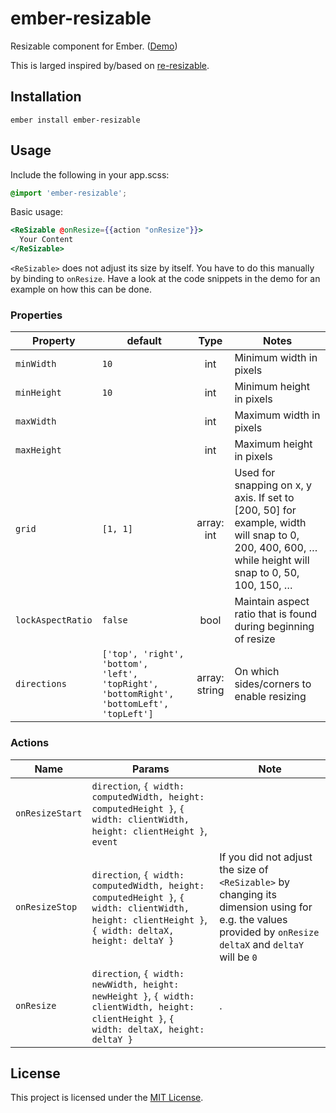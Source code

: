 ember-resizable
==============================================================================

Resizable component for Ember.  ([Demo](https://evocount.github.io/ember-resizable/))

This is larged inspired by/based on [re-resizable](https://github.com/bokuweb/re-resizable).

Installation
------------------------------------------------------------------------------

```
ember install ember-resizable
```

Usage
------------------------------------------------------------------------------

Include the following in your app.scss:

```scss
@import 'ember-resizable';
```

Basic usage:

```hbs
<ReSizable @onResize={{action "onResize"}}>
  Your Content
</ReSizable>
```

`<ReSizable>` does not adjust its size by itself. You have to do this manually by binding to `onResize`.
Have a look at the code snippets in the demo for an example on how this can be done.

### Properties
| Property | default | Type | Notes |
| --- | --- | :---: | --- |
| `minWidth` | `10` | int | Minimum width in pixels |
| `minHeight` | `10` | int | Minimum height in pixels |
| `maxWidth` |  | int | Maximum width in pixels |
| `maxHeight` |  | int | Maximum height in pixels |
| `grid` | `[1, 1]` | array: int | Used for snapping on x, y axis. If set to [200, 50] for example, width will snap to 0, 200, 400, 600, … while height will snap to 0, 50, 100, 150, … |
| `lockAspectRatio` | `false` | bool | Maintain aspect ratio that is found during beginning of resize |
| `directions` | `['top', 'right', 'bottom', 'left', 'topRight', 'bottomRight', 'bottomLeft', 'topLeft']` | array: string | On which sides/corners to enable resizing |


### Actions
| Name | Params | Note |
| --- | --- | --- |
| `onResizeStart`  | `direction`, `{ width: computedWidth, height: computedHeight }`, `{ width: clientWidth, height: clientHeight }`, `event` |   |
| `onResizeStop`   |  `direction`, `{ width: computedWidth, height: computedHeight }`, `{ width: clientWidth, height: clientHeight }`, `{ width: deltaX, height: deltaY }` | If you did not adjust the size of `<ReSizable>` by changing its dimension using for e.g. the values provided by `onResize` `deltaX` and `deltaY` will be `0` |
| `onResize`       | `direction`, `{ width: newWidth, height: newHeight }`, `{ width: clientWidth, height: clientHeight }`, `{ width: deltaX, height: deltaY }`  |  . |


License
------------------------------------------------------------------------------

This project is licensed under the [MIT License](LICENSE.md).
